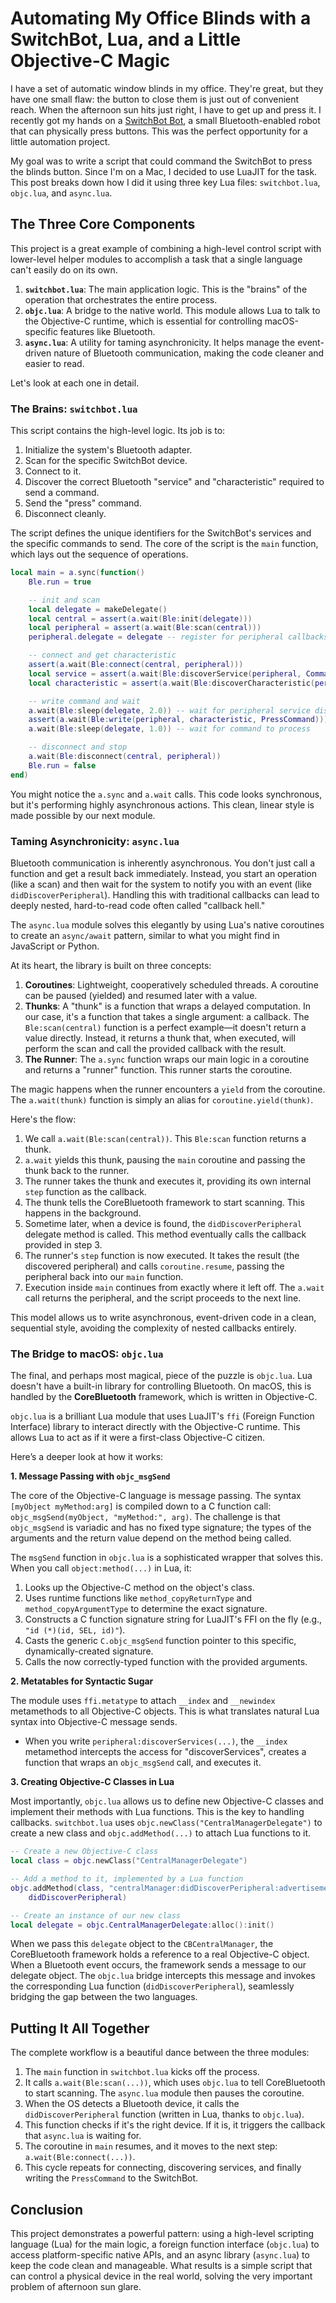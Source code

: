 # Automating My Office Blinds with a SwitchBot, Lua, and a Little Objective-C Magic

I have a set of automatic window blinds in my office. They're great, but they have one small flaw: the button to close them is just out of convenient reach. When the afternoon sun hits just right, I have to get up and press it. I recently got my hands on a [SwitchBot Bot](https://us.switch-bot.com/products/switchbot-bot), a small Bluetooth-enabled robot that can physically press buttons. This was the perfect opportunity for a little automation project.

My goal was to write a script that could command the SwitchBot to press the blinds button. Since I'm on a Mac, I decided to use LuaJIT for the task. This post breaks down how I did it using three key Lua files: `switchbot.lua`, `objc.lua`, and `async.lua`.

## The Three Core Components

This project is a great example of combining a high-level control script with lower-level helper modules to accomplish a task that a single language can't easily do on its own.

1.  **`switchbot.lua`**: The main application logic. This is the "brains" of the operation that orchestrates the entire process.
2.  **`objc.lua`**: A bridge to the native world. This module allows Lua to talk to the Objective-C runtime, which is essential for controlling macOS-specific features like Bluetooth.
3.  **`async.lua`**: A utility for taming asynchronicity. It helps manage the event-driven nature of Bluetooth communication, making the code cleaner and easier to read.

Let's look at each one in detail.

### The Brains: `switchbot.lua`

This script contains the high-level logic. Its job is to:
1.  Initialize the system's Bluetooth adapter.
2.  Scan for the specific SwitchBot device.
3.  Connect to it.
4.  Discover the correct Bluetooth "service" and "characteristic" required to send a command.
5.  Send the "press" command.
6.  Disconnect cleanly.

The script defines the unique identifiers for the SwitchBot's services and the specific commands to send. The core of the script is the `main` function, which lays out the sequence of operations.

```lua
local main = a.sync(function()
    Ble.run = true

    -- init and scan
    local delegate = makeDelegate()
    local central = assert(a.wait(Ble:init(delegate)))
    local peripheral = assert(a.wait(Ble:scan(central)))
    peripheral.delegate = delegate -- register for peripheral callbacks

    -- connect and get characteristic
    assert(a.wait(Ble:connect(central, peripheral)))
    local service = assert(a.wait(Ble:discoverService(peripheral, CommandService)))
    local characteristic = assert(a.wait(Ble:discoverCharacteristic(peripheral, service, CommandCharacteristic)))

    -- write command and wait
    a.wait(Ble:sleep(delegate, 2.0)) -- wait for peripheral service discovery to finish
    assert(a.wait(Ble:write(peripheral, characteristic, PressCommand)))
    a.wait(Ble:sleep(delegate, 1.0)) -- wait for command to process

    -- disconnect and stop
    a.wait(Ble:disconnect(central, peripheral))
    Ble.run = false
end)
```

You might notice the `a.sync` and `a.wait` calls. This code looks synchronous, but it's performing highly asynchronous actions. This clean, linear style is made possible by our next module.

### Taming Asynchronicity: `async.lua`

Bluetooth communication is inherently asynchronous. You don't just call a function and get a result back immediately. Instead, you start an operation (like a scan) and then wait for the system to notify you with an event (like `didDiscoverPeripheral`). Handling this with traditional callbacks can lead to deeply nested, hard-to-read code often called "callback hell."

The `async.lua` module solves this elegantly by using Lua's native coroutines to create an `async/await` pattern, similar to what you might find in JavaScript or Python.

At its heart, the library is built on three concepts:
1.  **Coroutines**: Lightweight, cooperatively scheduled threads. A coroutine can be paused (yielded) and resumed later with a value.
2.  **Thunks**: A "thunk" is a function that wraps a delayed computation. In our case, it's a function that takes a single argument: a callback. The `Ble:scan(central)` function is a perfect example—it doesn't return a value directly. Instead, it returns a thunk that, when executed, will perform the scan and call the provided callback with the result.
3.  **The Runner**: The `a.sync` function wraps our main logic in a coroutine and returns a "runner" function. This runner starts the coroutine.

The magic happens when the runner encounters a `yield` from the coroutine. The `a.wait(thunk)` function is simply an alias for `coroutine.yield(thunk)`.

Here's the flow:
1.  We call `a.wait(Ble:scan(central))`. This `Ble:scan` function returns a thunk.
2.  `a.wait` yields this thunk, pausing the `main` coroutine and passing the thunk back to the runner.
3.  The runner takes the thunk and executes it, providing its own internal `step` function as the callback.
4.  The thunk tells the CoreBluetooth framework to start scanning. This happens in the background.
5.  Sometime later, when a device is found, the `didDiscoverPeripheral` delegate method is called. This method eventually calls the callback provided in step 3.
6.  The runner's `step` function is now executed. It takes the result (the discovered peripheral) and calls `coroutine.resume`, passing the peripheral back into our `main` function.
7.  Execution inside `main` continues from exactly where it left off. The `a.wait` call returns the peripheral, and the script proceeds to the next line.

This model allows us to write asynchronous, event-driven code in a clean, sequential style, avoiding the complexity of nested callbacks entirely.

### The Bridge to macOS: `objc.lua`

The final, and perhaps most magical, piece of the puzzle is `objc.lua`. Lua doesn't have a built-in library for controlling Bluetooth. On macOS, this is handled by the **CoreBluetooth** framework, which is written in Objective-C.

`objc.lua` is a brilliant Lua module that uses LuaJIT's `ffi` (Foreign Function Interface) library to interact directly with the Objective-C runtime. This allows Lua to act as if it were a first-class Objective-C citizen.

Here’s a deeper look at how it works:

**1. Message Passing with `objc_msgSend`**

The core of the Objective-C language is message passing. The syntax `[myObject myMethod:arg]` is compiled down to a C function call: `objc_msgSend(myObject, "myMethod:", arg)`. The challenge is that `objc_msgSend` is variadic and has no fixed type signature; the types of the arguments and the return value depend on the method being called.

The `msgSend` function in `objc.lua` is a sophisticated wrapper that solves this. When you call `object:method(...)` in Lua, it:
1.  Looks up the Objective-C method on the object's class.
2.  Uses runtime functions like `method_copyReturnType` and `method_copyArgumentType` to determine the exact signature.
3.  Constructs a C function signature string for LuaJIT's FFI on the fly (e.g., `"id (*)(id, SEL, id)"`).
4.  Casts the generic `C.objc_msgSend` function pointer to this specific, dynamically-created signature.
5.  Calls the now correctly-typed function with the provided arguments.

**2. Metatables for Syntactic Sugar**

The module uses `ffi.metatype` to attach `__index` and `__newindex` metamethods to all Objective-C objects. This is what translates natural Lua syntax into Objective-C message sends.
-   When you write `peripheral:discoverServices(...)`, the `__index` metamethod intercepts the access for "discoverServices", creates a function that wraps an `objc_msgSend` call, and executes it.

**3. Creating Objective-C Classes in Lua**

Most importantly, `objc.lua` allows us to define new Objective-C classes and implement their methods with Lua functions. This is the key to handling callbacks. `switchbot.lua` uses `objc.newClass("CentralManagerDelegate")` to create a new class and `objc.addMethod(...)` to attach Lua functions to it.

```lua
-- Create a new Objective-C class
local class = objc.newClass("CentralManagerDelegate")

-- Add a method to it, implemented by a Lua function
objc.addMethod(class, "centralManager:didDiscoverPeripheral:advertisementData:RSSI:", "v@:@@@@",
    didDiscoverPeripheral)

-- Create an instance of our new class
local delegate = objc.CentralManagerDelegate:alloc():init()
```

When we pass this `delegate` object to the `CBCentralManager`, the CoreBluetooth framework holds a reference to a real Objective-C object. When a Bluetooth event occurs, the framework sends a message to our delegate object. The `objc.lua` bridge intercepts this message and invokes the corresponding Lua function (`didDiscoverPeripheral`), seamlessly bridging the gap between the two languages.

## Putting It All Together

The complete workflow is a beautiful dance between the three modules:

1.  The `main` function in `switchbot.lua` kicks off the process.
2.  It calls `a.wait(Ble:scan(...))`, which uses `objc.lua` to tell CoreBluetooth to start scanning. The `async.lua` module then pauses the coroutine.
3.  When the OS detects a Bluetooth device, it calls the `didDiscoverPeripheral` function (written in Lua, thanks to `objc.lua`).
4.  This function checks if it's the right device. If it is, it triggers the callback that `async.lua` is waiting for.
5.  The coroutine in `main` resumes, and it moves to the next step: `a.wait(Ble:connect(...))`.
6.  This cycle repeats for connecting, discovering services, and finally writing the `PressCommand` to the SwitchBot.

## Conclusion

This project demonstrates a powerful pattern: using a high-level scripting language (Lua) for the main logic, a foreign function interface (`objc.lua`) to access platform-specific native APIs, and an async library (`async.lua`) to keep the code clean and manageable. What results is a simple script that can control a physical device in the real world, solving the very important problem of afternoon sun glare.
